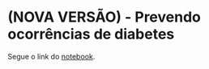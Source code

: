 # (NOVA VERSÃO) - Prevendo ocorrências de diabetes

Segue o link do [notebook](https://colab.research.google.com/drive/1kb6lNfzviJrz1EleMxQYeVvZRpBdFjeK#scrollTo=xzHhU1GhtRlG).
